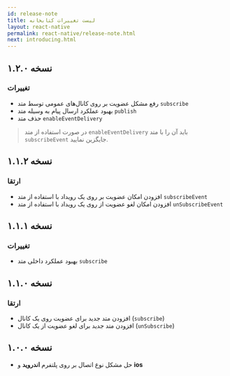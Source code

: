 ```yaml
---
id: release-note
title: لیست تغییرات کتابخانه
layout: react-native
permalink: react-native/release-note.html
next: introducing.html
---
```


## نسخه ۱.۲.۰
### تغییرات
* رفع مشکل عضویت بر روی کانال‌های عمومی توسط متد `subscribe`
* بهبود عملکرد ارسال پیام به وسیله متد `publish`
* حذف متد `enableEventDelivery`

> در صورت استفاده از متد `enableEventDelivery` باید آن را با متد `subscribeEvent` جایگزین نمایید.



## نسخه ۱.۱.۲
### ارتقا
* افزودن امکان عضویت بر روی یک رویداد با استفاده از متد `subscribeEvent`
* افزودن امکان لغو عضویت از روی یک رویداد با استفاده از متد `unSubscribeEvent`



## نسخه ۱.۱.۱
### تغییرات
* بهبود عملکرد داخلی متد `subscribe`


## نسخه ۱.۱.۰
### ارتقا
*  افزودن متد جدید برای عضویت روی یک کانال  (`subscribe`)
* افزودن متد جدید برای لغو عضویت از یک کانال (`unSubscribe`)


## نسخه ۱.۰.۰

* حل مشکل نوع اتصال بر روی پلتفرم **اندروید** و **ios**
